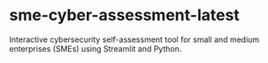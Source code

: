 # sme-cyber-assessment-latest
Interactive cybersecurity self-assessment tool for small and medium enterprises (SMEs) using Streamlit and Python.
